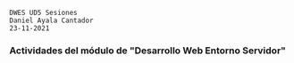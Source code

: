 ~~~
DWES UD5 Sesiones 
Daniel Ayala Cantador
23-11-2021 
~~~ 
### Actividades del módulo de "Desarrollo Web Entorno Servidor"
